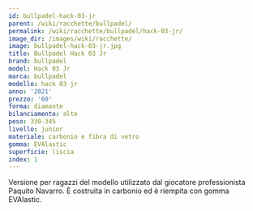 ```yaml
---
id: bullpadel-hack-03-jr
parent: /wiki/racchette/bullpadel/
permalink: /wiki/racchette/bullpadel/hack-03-jr/
image_dir: /images/wiki/racchette/
image: bullpadel-hack-03-jr.jpg
title: Bullpadel Hack 03 Jr
brand: bullpadel
model: Hack 03 Jr
marca: bullpadel
modello: hack 03 jr
anno: '2021'
prezzo: '60'
forma: diamante
bilanciamento: alto
peso: 330-345
livello: junior
materiale: carbonio e fibra di vetro
gomma: EVAlastic
superficie: liscia
index: 1
---
```

Versione per ragazzi del modello utilizzato dal giocatore professionista Paquito Navarro. È costruita in carbonio ed è riempita con gomma EVAlastic.